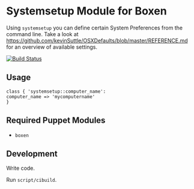 # Systemsetup Module for Boxen

Using `systemsetup` you can define certain System Preferences from the command line. Take a look at https://github.com/kevinSuttle/OSXDefaults/blob/master/REFERENCE.md for an overview of available settings.

[![Build Status](https://travis-ci.org/rolfvandekrol/puppet-systemsetup.svg?branch=master)](https://travis-ci.org/rolfvandekrol/puppet-systemsetup)

## Usage

```puppet
class { 'systemsetup::computer_name':
computer_name => 'mycomputername'
}
```

## Required Puppet Modules

* `boxen`

## Development

Write code.

Run `script/cibuild`.